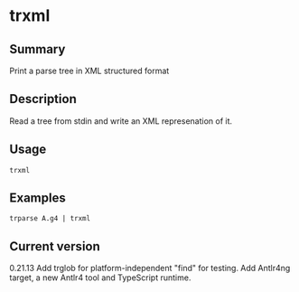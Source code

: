 # trxml

## Summary

Print a parse tree in XML structured format

## Description

Read a tree from stdin and write an XML represenation of it.

## Usage

    trxml

## Examples

    trparse A.g4 | trxml

## Current version

0.21.13 Add trglob for platform-independent "find" for testing. Add Antlr4ng target, a new Antlr4 tool and TypeScript runtime.
